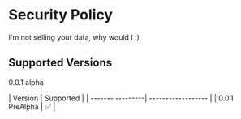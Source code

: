 # Security Policy
I'm not selling your data, why would I :)

## Supported Versions
0.0.1 alpha

| Version          | Supported          |
| ------- ---------| ------------------ |
| 0.0.1 PreAlpha   | :white_check_mark: |
